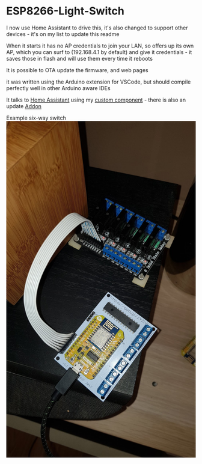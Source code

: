 # ESP8266-Light-Switch

I now use Home Assistant to drive this, it's also changed to support other devices - it's on my list to update this readme

When it starts it has no AP credentials to join your LAN, so offers up its own AP, which you can surf to
(192.168.4.1 by default) and give it credentials - it saves those in flash and will use them every time it reboots

It is possible to OTA update the firmware, and web pages

it was written using the Arduino extension for VSCode, but should compile perfectly well in other Arduino aware IDEs

It talks to [Home Assistant](https://github.com/home-assistant/core) using my [custom component](https://github.com/barneyman/custom_components) - there is also an update [Addon](https://github.com/barneyman/updateServerAddOnHA)

Example six-way switch
![Board - 6switch](https://github.com/barneyman/ESP8266-Light-Switch/blob/master/6switch.jpg)

